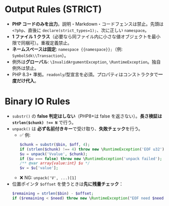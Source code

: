 <!-- prompts/partials/common-php-guardrails.md -->
# Output Rules (STRICT)
- **PHP コードのみを出力**。説明・Markdown・コードフェンスは禁止。先頭は `<?php`、直後に `declare(strict_types=1);`、次に正しい `namespace`。
- **1 ファイル 1 クラス**（必要なら同ファイル内に小さな値オブジェクトを最小限で同梱可）。重複定義禁止。
- **ネームスペースは固定**: `namespace {{namespace}};`（例: `SymbolSdk\\Transaction`）。
- 例外は**グローバル**: `\InvalidArgumentException`, `\RuntimeException`。独自例外は禁止。
- PHP 8.3+ 準拠。`readonly`/型宣言を必須。プロパティはコンストラクタで**一度だけ代入**。

# Binary IO Rules
- `substr()` の **false 判定はしない**（PHP8+は false を返さない）。**長さ検証は `strlen($chunk) !== N`** で行う。
- `unpack()` は **必ず名前付きキー**で受け取り、**失敗チェック**を行う。
  - ✅ 例:
    ```php
    $chunk = substr($bin, $off, 4);
    if (strlen($chunk) !== 4) throw new \RuntimeException('EOF u32');
    $u = unpack('Vvalue', $chunk);
    if ($u === false) throw new \RuntimeException('unpack failed');
    /** @var array{value:int} $u */
    $v = $u['value'];
    ```
  - ❌ NG: `unpack('V', ...)[1]`
- 位置ポインタ `$offset` を使うときは**先に残量チェック**：
  ```php
  $remaining = strlen($bin) - $offset;
  if ($remaining < $need) throw new \RuntimeException("EOF need $need");
